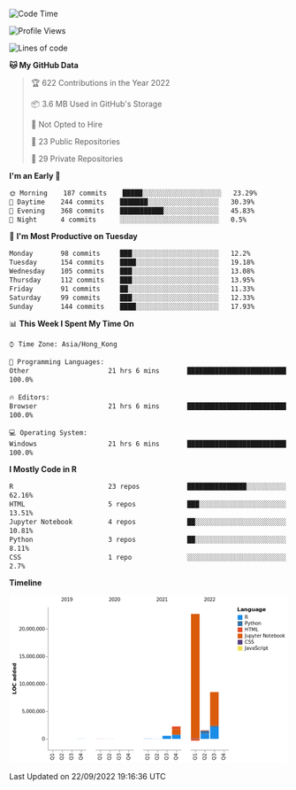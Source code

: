 

<!--**wt12318/wt12318** is a ✨ _special_ ✨ repository because its `README.md` (this file) appears on your GitHub profile.-->

<!--START_SECTION:waka-->
![Code Time](http://img.shields.io/badge/Code%20Time-564%20hrs%2033%20mins-blue)

![Profile Views](http://img.shields.io/badge/Profile%20Views-0-blue)

![Lines of code](https://img.shields.io/badge/From%20Hello%20World%20I%27ve%20Written-35%20Million%20lines%20of%20code-blue)

**🐱 My GitHub Data** 

> 🏆 622 Contributions in the Year 2022
 > 
> 📦 3.6 MB Used in GitHub's Storage 
 > 
> 🚫 Not Opted to Hire
 > 
> 📜 23 Public Repositories 
 > 
> 🔑 29 Private Repositories  
 > 
**I'm an Early 🐤** 

```text
🌞 Morning    187 commits    █████░░░░░░░░░░░░░░░░░░░░   23.29% 
🌆 Daytime    244 commits    ███████░░░░░░░░░░░░░░░░░░   30.39% 
🌃 Evening    368 commits    ███████████░░░░░░░░░░░░░░   45.83% 
🌙 Night      4 commits      ░░░░░░░░░░░░░░░░░░░░░░░░░   0.5%

```
📅 **I'm Most Productive on Tuesday** 

```text
Monday       98 commits     ███░░░░░░░░░░░░░░░░░░░░░░   12.2% 
Tuesday      154 commits    ████░░░░░░░░░░░░░░░░░░░░░   19.18% 
Wednesday    105 commits    ███░░░░░░░░░░░░░░░░░░░░░░   13.08% 
Thursday     112 commits    ███░░░░░░░░░░░░░░░░░░░░░░   13.95% 
Friday       91 commits     ██░░░░░░░░░░░░░░░░░░░░░░░   11.33% 
Saturday     99 commits     ███░░░░░░░░░░░░░░░░░░░░░░   12.33% 
Sunday       144 commits    ████░░░░░░░░░░░░░░░░░░░░░   17.93%

```


📊 **This Week I Spent My Time On** 

```text
⌚︎ Time Zone: Asia/Hong_Kong

💬 Programming Languages: 
Other                    21 hrs 6 mins       █████████████████████████   100.0%

🔥 Editors: 
Browser                  21 hrs 6 mins       █████████████████████████   100.0%

💻 Operating System: 
Windows                  21 hrs 6 mins       █████████████████████████   100.0%

```

**I Mostly Code in R** 

```text
R                        23 repos            ███████████████░░░░░░░░░░   62.16% 
HTML                     5 repos             ███░░░░░░░░░░░░░░░░░░░░░░   13.51% 
Jupyter Notebook         4 repos             ██░░░░░░░░░░░░░░░░░░░░░░░   10.81% 
Python                   3 repos             ██░░░░░░░░░░░░░░░░░░░░░░░   8.11% 
CSS                      1 repo              ░░░░░░░░░░░░░░░░░░░░░░░░░   2.7%

```


**Timeline**

![Chart not found](https://raw.githubusercontent.com/wt12318/wt12318/main/charts/bar_graph.png) 


 Last Updated on 22/09/2022 19:16:36 UTC
<!--END_SECTION:waka-->


